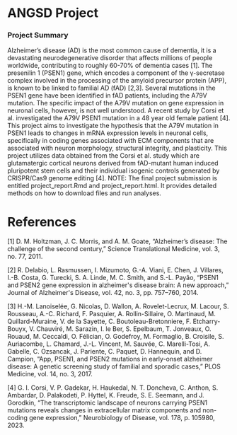 # ANGSD Project <br />
### Project Summary
Alzheimer’s disease (AD) is the most common cause of dementia, it is a devastating neurodegenerative disorder that affects millions of people worldwide, contributing to roughly 60-70% of dementia cases [1]. The presenilin 1 (PSEN1) gene, which encodes a component of the γ-secretase complex involved in the processing of the amyloid precursor protein (APP), is known to be linked to familial AD (fAD) [2,3]. Several mutations in the PSEN1 gene have been identified in fAD patients, including the A79V mutation. The specific impact of the A79V mutation on gene expression in neuronal cells, however, is not well understood. A recent study by Corsi et al. investigated the A79V PSEN1 mutation in a 48 year old female patient [4]. This project aims to investigate the hypothesis that the A79V mutation in PSEN1 leads to changes in mRNA expression levels in neuronal cells, specifically in coding genes associated with ECM components that are associated with neuron morphology, structural integrity, and plasticity. This project utilizes data obtained from the Corsi et al. study which are glutamatergic cortical neurons derived from fAD-mutant human induced pluripotent stem cells and their individual isogenic controls generated by CRISPR/Cas9 genome editing [4]. NOTE: The final project submission is entitled project_report.Rmd and project_report.html. It provides detailed methods on how to download files and run analyses. 

# References

[1] D. M. Holtzman, J. C. Morris, and A. M. Goate, “Alzheimer’s disease: The challenge of the second century,” Science Translational Medicine, vol. 3, no. 77, 2011. 

[2] R. Delabio, L. Rasmussen, I. Mizumoto, G.-A. Viani, E. Chen, J. Villares, I.-B. Costa, G. Turecki, S. A. Linde, M. C. Smith, and S.-L. Payão, “PSEN1 and PSEN2 gene expression in alzheimer's disease brain: A new approach,” Journal of Alzheimer's Disease, vol. 42, no. 3, pp. 757–760, 2014. 

[3] H.-M. Lanoiselée, G. Nicolas, D. Wallon, A. Rovelet-Lecrux, M. Lacour, S. Rousseau, A.-C. Richard, F. Pasquier, A. Rollin-Sillaire, O. Martinaud, M. Quillard-Muraine, V. de la Sayette, C. Boutoleau-Bretonniere, F. Etcharry-Bouyx, V. Chauviré, M. Sarazin, I. le Ber, S. Epelbaum, T. Jonveaux, O. Rouaud, M. Ceccaldi, O. Félician, O. Godefroy, M. Formaglio, B. Croisile, S. Auriacombe, L. Chamard, J.-L. Vincent, M. Sauvée, C. Marelli-Tosi, A. Gabelle, C. Ozsancak, J. Pariente, C. Paquet, D. Hannequin, and D. Campion, “App, PSEN1, and PSEN2 mutations in early-onset alzheimer disease: A genetic screening study of familial and sporadic cases,” PLOS Medicine, vol. 14, no. 3, 2017. 

[4] G. I. Corsi, V. P. Gadekar, H. Haukedal, N. T. Doncheva, C. Anthon, S. Ambardar, D. Palakodeti, P. Hyttel, K. Freude, S. E. Seemann, and J. Gorodkin, “The transcriptomic landscape of neurons carrying PSEN1 mutations reveals changes in extracellular matrix components and non-coding gene expression,” Neurobiology of Disease, vol. 178, p. 105980, 2023. 


